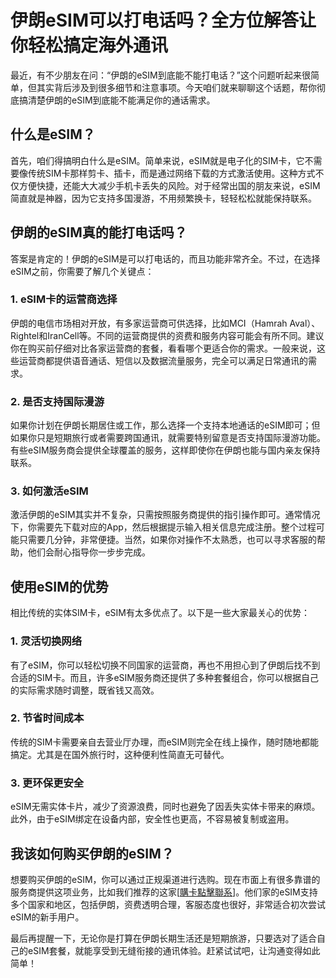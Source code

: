 # 伊朗eSIM可以打电话吗？全方位解答让你轻松搞定海外通讯

最近，有不少朋友在问：“伊朗的eSIM到底能不能打电话？”这个问题听起来很简单，但其实背后涉及到很多细节和注意事项。今天咱们就来聊聊这个话题，帮你彻底搞清楚伊朗的eSIM到底能不能满足你的通话需求。

## 什么是eSIM？

首先，咱们得搞明白什么是eSIM。简单来说，eSIM就是电子化的SIM卡，它不需要像传统SIM卡那样剪卡、插卡，而是通过网络下载的方式激活使用。这种方式不仅方便快捷，还能大大减少手机卡丢失的风险。对于经常出国的朋友来说，eSIM简直就是神器，因为它支持多国漫游，不用频繁换卡，轻轻松松就能保持联系。

## 伊朗的eSIM真的能打电话吗？

答案是肯定的！伊朗的eSIM是可以打电话的，而且功能非常齐全。不过，在选择eSIM之前，你需要了解几个关键点：

### 1. eSIM卡的运营商选择
伊朗的电信市场相对开放，有多家运营商可供选择，比如MCI（Hamrah Aval）、Rightel和IranCell等。不同的运营商提供的资费和服务内容可能会有所不同。建议你在购买前仔细对比各家运营商的套餐，看看哪个更适合你的需求。一般来说，这些运营商都提供语音通话、短信以及数据流量服务，完全可以满足日常通讯的需求。

### 2. 是否支持国际漫游
如果你计划在伊朗长期居住或工作，那么选择一个支持本地通话的eSIM即可；但如果你只是短期旅行或者需要跨国通讯，就需要特别留意是否支持国际漫游功能。有些eSIM服务商会提供全球覆盖的服务，这样即使你在伊朗也能与国内亲友保持联系。

### 3. 如何激活eSIM
激活伊朗的eSIM其实并不复杂，只需按照服务商提供的指引操作即可。通常情况下，你需要先下载对应的App，然后根据提示输入相关信息完成注册。整个过程可能只需要几分钟，非常便捷。当然，如果你对操作不太熟悉，也可以寻求客服的帮助，他们会耐心指导你一步步完成。

## 使用eSIM的优势

相比传统的实体SIM卡，eSIM有太多优点了。以下是一些大家最关心的优势：

### 1. 灵活切换网络
有了eSIM，你可以轻松切换不同国家的运营商，再也不用担心到了伊朗后找不到合适的SIM卡。而且，许多eSIM服务商还提供了多种套餐组合，你可以根据自己的实际需求随时调整，既省钱又高效。

### 2. 节省时间成本
传统的SIM卡需要亲自去营业厅办理，而eSIM则完全在线上操作，随时随地都能搞定。尤其是在国外旅行时，这种便利性简直无可替代。

### 3. 更环保更安全
eSIM无需实体卡片，减少了资源浪费，同时也避免了因丢失实体卡带来的麻烦。此外，由于eSIM绑定在设备内部，安全性也更高，不容易被复制或盗用。

## 我该如何购买伊朗的eSIM？

想要购买伊朗的eSIM，你可以通过正规渠道进行选购。现在市面上有很多靠谱的服务商提供这项业务，比如我们推荐的这家[[購卡點擊聯系](https://t.me/s/esim1088)]。他们家的eSIM支持多个国家和地区，包括伊朗，资费透明合理，客服态度也很好，非常适合初次尝试eSIM的新手用户。

最后再提醒一下，无论你是打算在伊朗长期生活还是短期旅游，只要选对了适合自己的eSIM套餐，就能享受到无缝衔接的通讯体验。赶紧试试吧，让沟通变得如此简单！